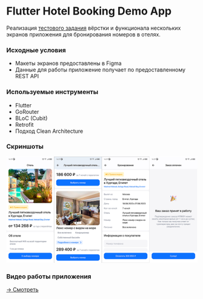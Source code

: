# Flutter Hotel Booking Demo App

Реализация [тестового задания](https://docs.google.com/document/d/1Q6xeuY-fbzrlp075NnxlGCK9m56Ag7rbg35c8O-RM7s/edit) вёрстки и функционала нескольких экранов приложения для бронирования номеров в отелях.

### Исходные условия
- Макеты экранов предоставлены в Figma
- Данные для работы приложение получает по предоставленному REST API

### Используемые инструменты
- Flutter
- GoRouter
- BLoC (Cubit)
- Retrofit
- Подход Clean Architecture

### Скриншоты
![Screenshots](resources/app_screenshots.png)

### Видео работы приложения
[→ Смотреть](https://drive.google.com/file/d/1kDAyTl9yVmmd4uSQtxs9M--078dkimdT/view)
